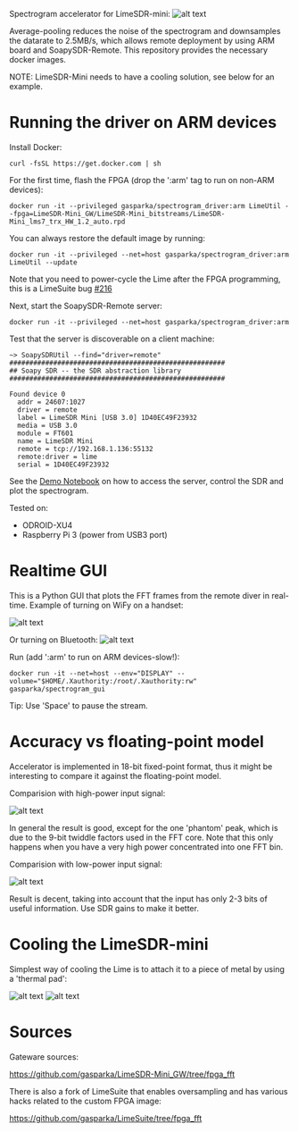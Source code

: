 Spectrogram accelerator for LimeSDR-mini:
![alt text](https://github.com/gasparka/realtime_spectrogram/blob/master/doc/diagram.bmp "Diagram")

Average-pooling reduces the noise of the spectrogram 
and downsamples the datarate to 2.5MB/s, which allows remote deployment by using ARM board and SoapySDR-Remote. 
This repository provides the necessary docker images.

NOTE: LimeSDR-Mini needs to have a cooling solution, see below for an example.

# Running the driver on ARM devices

Install Docker:

`curl -fsSL https://get.docker.com | sh`

For the first time, flash the FPGA (drop the ':arm' tag to run on non-ARM devices):

`docker run -it --privileged gasparka/spectrogram_driver:arm LimeUtil --fpga=LimeSDR-Mini_GW/LimeSDR-Mini_bitstreams/LimeSDR-Mini_lms7_trx_HW_1.2_auto.rpd`

You can always restore the default image by running:

`docker run -it --privileged --net=host gasparka/spectrogram_driver:arm LimeUtil --update`

Note that you need to power-cycle the Lime after the FPGA programming, this is a LimeSuite bug [#216](https://github.com/myriadrf/LimeSuite/issues/216)

Next, start the SoapySDR-Remote server:

`docker run -it --privileged --net=host gasparka/spectrogram_driver:arm`

Test that the server is discoverable on a client machine:

```
~> SoapySDRUtil --find="driver=remote"
######################################################
## Soapy SDR -- the SDR abstraction library
######################################################

Found device 0
  addr = 24607:1027
  driver = remote
  label = LimeSDR Mini [USB 3.0] 1D40EC49F23932
  media = USB 3.0
  module = FT601
  name = LimeSDR Mini
  remote = tcp://192.168.1.136:55132
  remote:driver = lime
  serial = 1D40EC49F23932
```

See the [Demo Notebook](https://github.com/gasparka/realtime_spectrogram/blob/master/driver/usage_demo.ipynb)
 on how to access the server, control the SDR and plot the spectrogram.

Tested on:
* ODROID-XU4
* Raspberry Pi 3 (power from USB3 port)

# Realtime GUI

This is a Python GUI that plots the FFT frames from the remote diver in real-time. Example of turning on WiFy on a handset:

![alt text](https://github.com/gasparka/realtime_spectrogram/blob/master/doc/wifi.gif "Wifi")

Or turning on Bluetooth:
![alt text](https://github.com/gasparka/realtime_spectrogram/blob/master/doc/blue.gif "Bluetooth")


Run (add ':arm' to run on ARM devices-slow!):

`docker run -it --net=host --env="DISPLAY" --volume="$HOME/.Xauthority:/root/.Xauthority:rw" gasparka/spectrogram_gui`

Tip: Use 'Space' to pause the stream.

# Accuracy vs floating-point model


Accelerator is implemented in 18-bit fixed-point format, thus it might be interesting
to compare it against the floating-point model.

Comparision with high-power input signal:

![alt text](https://github.com/gasparka/realtime_spectrogram/blob/master/doc/vs_high.png)

In general the result is good, except for the one 'phantom' peak, which is due to the 9-bit twiddle
factors used in the FFT core. Note that this only happens when you have a very high power concentrated into one FFT bin.

Comparision with low-power input signal:

![alt text](https://github.com/gasparka/realtime_spectrogram/blob/master/doc/vs_low.png)

Result is decent, taking into account that the input has only 2-3 bits of useful information. 
Use SDR gains to make it better.

# Cooling the LimeSDR-mini

Simplest way of cooling the Lime is to attach it to a piece of metal by using a 'thermal pad':

![alt text](https://github.com/gasparka/realtime_spectrogram/blob/master/doc/IMG_9411.JPG)
![alt text](https://github.com/gasparka/realtime_spectrogram/blob/master/doc/IMG_9408.JPG)


# Sources

Gateware sources:

https://github.com/gasparka/LimeSDR-Mini_GW/tree/fpga_fft

There is also a fork of LimeSuite that enables oversampling and has various hacks
related to the custom FPGA image:

https://github.com/gasparka/LimeSuite/tree/fpga_fft




